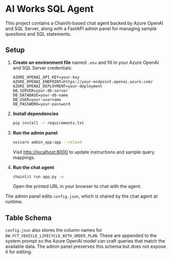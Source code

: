 # AI Works SQL Agent

This project contains a Chainlit-based chat agent backed by Azure OpenAI and SQL Server, along with a FastAPI admin panel for managing sample questions and SQL statements.

## Setup

1. **Create an environment file** named `.env` and fill in your Azure OpenAI and SQL Server credentials:
   ```env
   AZURE_OPENAI_API_KEY=your-key
   AZURE_OPENAI_ENDPOINT=https://your-endpoint.openai.azure.com/
   AZURE_OPENAI_DEPLOYMENT=your-deployment
   DB_SERVER=your-db-server
   DB_DATABASE=your-db-name
   DB_USER=your-username
   DB_PASSWORD=your-password
   ```

2. **Install dependencies**
   ```bash
   pip install -r requirements.txt
   ```

3. **Run the admin panel**
   ```bash
   uvicorn admin_app:app --reload
   ```
   Visit [http://localhost:8000](http://localhost:8000) to update instructions and sample query mappings.

4. **Run the chat agent**
   ```bash
   chainlit run app.py -w
   ```
   Open the printed URL in your browser to chat with the agent.

The admin panel edits `config.json`, which is shared by the chat agent at runtime.

## Table Schema

`config.json` also stores the column names for `DW.FCT_VEHICLE_LIFECYCLE_WITH_ORDER_PLAN`. These are appended to the system prompt so the Azure OpenAI model can craft queries that match the available data. The admin panel preserves this schema but does not expose it for editing.
